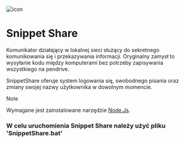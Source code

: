 ![icon](https://github.com/user-attachments/assets/faddd221-ea72-48f8-adec-72f367151e77)
# Snippet Share

Komunikator działający w lokalnej sieci służący do sekretnego komunikowania się i przekazywania informacji. Oryginalny zamysł to wysyłanie kodu między komputerami bez potrzeby zapisywania wszystkiego na pendrive.

SnippetShare oferuje system logowania się, swobodnego pisania oraz zmiany swojej nazwy użytkownika w dowolnym momencie.

> [!NOTE]
> Wymagane jest zainstalowane narzędzie [Node.Js](https://nodejs.org/).

### W celu uruchomienia Snippet Share należy użyć pliku 'SnippetShare.bat'

